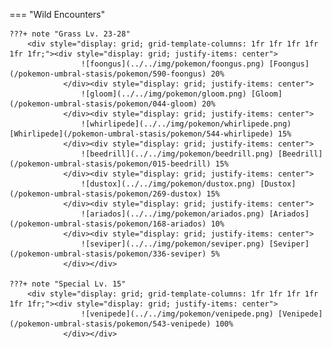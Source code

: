 

=== "Wild Encounters"


	???+ note "Grass Lv. 23-28"
		<div style="display: grid; grid-template-columns: 1fr 1fr 1fr 1fr 1fr 1fr;"><div style="display: grid; justify-items: center">
                    ![foongus](../../img/pokemon/foongus.png) [Foongus](/pokemon-umbral-stasis/pokemon/590-foongus) 20%
                </div><div style="display: grid; justify-items: center">
                    ![gloom](../../img/pokemon/gloom.png) [Gloom](/pokemon-umbral-stasis/pokemon/044-gloom) 20%
                </div><div style="display: grid; justify-items: center">
                    ![whirlipede](../../img/pokemon/whirlipede.png) [Whirlipede](/pokemon-umbral-stasis/pokemon/544-whirlipede) 15%
                </div><div style="display: grid; justify-items: center">
                    ![beedrill](../../img/pokemon/beedrill.png) [Beedrill](/pokemon-umbral-stasis/pokemon/015-beedrill) 15%
                </div><div style="display: grid; justify-items: center">
                    ![dustox](../../img/pokemon/dustox.png) [Dustox](/pokemon-umbral-stasis/pokemon/269-dustox) 15%
                </div><div style="display: grid; justify-items: center">
                    ![ariados](../../img/pokemon/ariados.png) [Ariados](/pokemon-umbral-stasis/pokemon/168-ariados) 10%
                </div><div style="display: grid; justify-items: center">
                    ![seviper](../../img/pokemon/seviper.png) [Seviper](/pokemon-umbral-stasis/pokemon/336-seviper) 5%
                </div></div>

	???+ note "Special Lv. 15"
		<div style="display: grid; grid-template-columns: 1fr 1fr 1fr 1fr 1fr 1fr;"><div style="display: grid; justify-items: center">
                    ![venipede](../../img/pokemon/venipede.png) [Venipede](/pokemon-umbral-stasis/pokemon/543-venipede) 100%
                </div></div>



